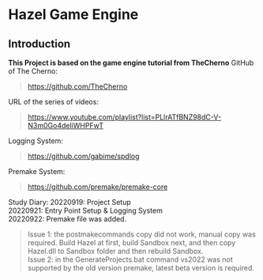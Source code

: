 # Hazel Game Engine

## Introduction  
**This Project is based on the game engine tutorial from TheCherno** 
GitHub of The Cherno:
> https://github.com/TheCherno


URL of the series of videos:  

> https://www.youtube.com/playlist?list=PLlrATfBNZ98dC-V-N3m0Go4deliWHPFwT  

Logging System:
> https://github.com/gabime/spdlog

Premake System:
> https://github.com/premake/premake-core

Study Diary:
20220919: Project Setup  
20220921: Entry Point Setup & Logging System  
20220922: Premake file was added.  
> Issue 1: the postmakecommands copy did not work, manual copy was required. Build Hazel at first, build Sandbox next, and then copy Hazel.dll to Sandbox folder and then rebuild Sandbox.  
> Issue 2: in the GenerateProjects.bat command vs2022 was not supported by the old version premake, latest beta version is required.  
  



